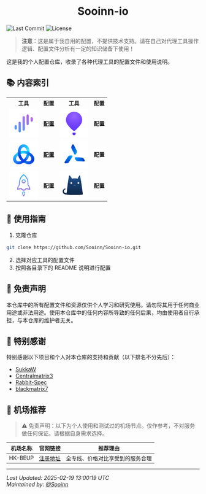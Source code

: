 <h1 align="center">Sooinn-io</h1>

![Last Commit](https://img.shields.io/github/last-commit/Sooinn/Sooinn-io)
![License](https://img.shields.io/github/license/Sooinn/Sooinn-io)

> **注意**：这是属于我自用的配置，不提供技术支持。请在自己对代理工具操作逻辑、配置文件分析有一定的知识储备下使用！

这是我的个人配置仓库，收录了各种代理工具的配置文件和使用说明。

## 📚 内容索引

<div align="center">
<table>
  <tr>
    <th align="center">工具</th>
    <th align="center">配置</th>
    <th align="center">工具</th>
    <th align="center">配置</th>
  </tr>
  <tr>
    <td><img src="https://raw.githubusercontent.com/Centralmatrix3/Scripts/master/Gallery/Special/Surge.png" alt="Surge" align="center" height="75.5" width="75.5"></td>
    <td align="center"><a href="https://github.com/Sooinn/Sooinn-io/blob/main/Surge/Surge.conf"><strong>配置<strong></a></td>
    <td><img src="https://raw.githubusercontent.com/Centralmatrix3/Scripts/master/Gallery/Special/Loon.png" alt="Loon" align="center" height="75.5" width="75.5"></td>
    <td align="center"><strong>配置<strong></td>
  </tr>
  <tr>
    <td><img src="https://raw.githubusercontent.com/Centralmatrix3/Scripts/master/Gallery/Special/Stash.png" alt="Stash" align="center" height="75.5" width="75.5"></td>
    <td align="center"><a href="https://github.com/Sooinn/Sooinn-io/blob/main/Stash/Stash.yaml"><strong>配置<strong></a></td>
    <td><img src="https://raw.githubusercontent.com/Centralmatrix3/Scripts/master/Gallery/Special/QuantumultX.png" alt="QuantumultX" align="center" height="75.5" width="75.5"></td>
    <td align="center"><strong>配置<strong></td>
  </tr>
  <tr>
    <td><img src="https://raw.githubusercontent.com/Centralmatrix3/Scripts/master/Gallery/Special/Shadowrocket.png" alt="Shadowrocket" align="center" height="75.5" width="75.5"></td>
    <td align="center"><strong>配置<strong></td>
    <td><img src="https://raw.githubusercontent.com/Centralmatrix3/Scripts/master/Gallery/Special/Clash.png" alt="Clash" align="center" height="75.5" width="75.5"></td>
    <td align="center"><strong>配置<strong></td>
  </tr>
</table>
</div>

## 🔧 使用指南

1. 克隆仓库
```bash
git clone https://github.com/Sooinn/Sooinn-io.git
```

2. 选择对应工具的配置文件
3. 按照各目录下的 README 说明进行配置

## 📜 免责声明

本仓库中的所有配置文件和资源仅供个人学习和研究使用。请勿将其用于任何商业用途或非法用途。使用本仓库中的任何内容所导致的任何后果，均由使用者自行承担，与本仓库的维护者无关。

## 💖 特别感谢

特别感谢以下项目和个人对本仓库的支持和贡献（以下排名不分先后）：

- [SukkaW](https://github.com/SukkaW)
- [Centralmatrix3](https://github.com/Centralmatrix3)
- [Rabbit-Spec](https://github.com/Rabbit-Spec)
- [blackmatrix7](https://github.com/blackmatrix7)

## 🚀 机场推荐

> ⚠️ 免责声明：以下为个人使用和测试过的机场节点。仅作参考，不对服务做任何保证。请根据自身需求选择。

| 机场名称 | 官网链接 | 推荐理由 |
|---------|---------|---------|
| HK-BEUP | [注册地址](https://st.stga.cn/register?code=arUPBIhc) | 全专线、价格对比享受到的服务合理 |

---
*Last Updated: 2025-02-19 13:00:19 UTC*  
*Maintained by: [@Sooinn](https://github.com/Sooinn)*
```` ▋
